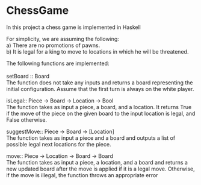 # ChessGame
In this project a chess game is implemented in Haskell

For simplicity, we are assuming the following: <br />
a) There are no promotions of pawns. <br />
b) It is legal for a king to move to locations in which he will be threatened. <br />

The following functions are implemented: <br />
<br />
setBoard :: Board <br />
The function does not take any inputs and returns a board representing the initial
configuration. Assume that the first turn is always on the
white player.


isLegal:: Piece -> Board -> Location -> Bool <br />
The function takes as input a piece, a board, and a location. It returns True if
the move of the piece on the given board to the input location is legal, and False
otherwise.

suggestMove:: Piece -> Board -> [Location] <br />
The function takes as input a piece and a board and outputs a list of possible legal
next locations for the piece.

move:: Piece -> Location -> Board -> Board <br />
The function takes as input a
piece, a location, and a board and returns a new updated board after the move is
applied if it is a legal move. Otherwise, if the move is illegal, the function throws
an appropriate error
